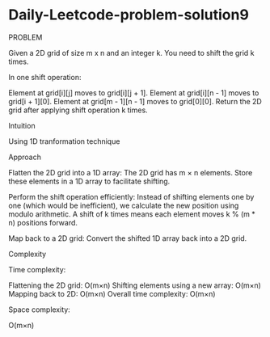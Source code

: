 # Daily-Leetcode-problem-solution9
PROBLEM

Given a 2D grid of size m x n and an integer k. You need to shift the grid k times.

In one shift operation:

Element at grid[i][j] moves to grid[i][j + 1].
Element at grid[i][n - 1] moves to grid[i + 1][0].
Element at grid[m - 1][n - 1] moves to grid[0][0].
Return the 2D grid after applying shift operation k times.

Intuition

Using 1D tranformation technique

Approach

Flatten the 2D grid into a 1D array:
The 2D grid has m × n elements.
Store these elements in a 1D array to facilitate shifting.

Perform the shift operation efficiently:
Instead of shifting elements one by one (which would be inefficient), we calculate the new position using modulo arithmetic.
A shift of k times means each element moves k % (m * n) positions forward.

Map back to a 2D grid:
Convert the shifted 1D array back into a 2D grid.

Complexity

Time complexity:

Flattening the 2D grid:
O(m×n)
Shifting elements using a new array:
O(m×n)
Mapping back to 2D:
O(m×n)
Overall time complexity:
O(m×n)

Space complexity:

O(m×n)

 
